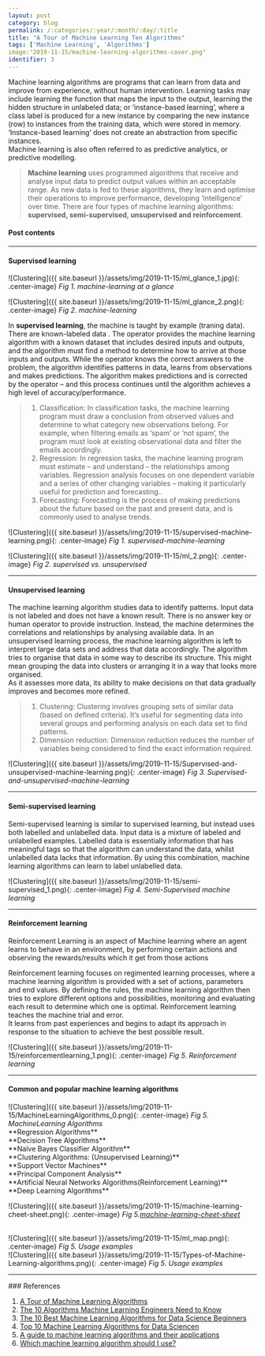 ```yaml
---
layout: post
category: blog
permalink: /:categories/:year/:month/:day/:title
title: "A Tour of Machine Learning Ten Algorithms"
tags: ['Machine Learning', 'Algorithms']
image:"2019-11-15/machine-learning-algorithms-cover.png"
identifier: 3
---
```


Machine learning algorithms are programs that can learn from data and improve from experience, without human intervention. 
Learning tasks may include learning the function that maps the input to the output, learning the hidden structure in unlabeled data; 
or ‘instance-based learning’, where a class label is produced for a new instance by comparing the new instance (row) to instances from 
the training data, which were stored in memory. ‘Instance-based learning’ does not create an abstraction from specific instances.
<br>
Machine learning is also often referred to as predictive analytics, or predictive modelling.
<br>

<blockquote class="tip">
<strong> Machine learning</strong> uses programmed algorithms that receive and analyse input data to predict output values within an acceptable range. 
 As new data is fed to these algorithms, they learn and optimise their operations to improve performance, developing ‘intelligence’ over time.
There are four types of machine learning algorithms: <strong> supervised, semi-supervised, unsupervised and reinforcement</strong>.
</blockquote>

<div class="list-of-contents">
  <h4>Post contents</h4>
  <ul></ul>
</div>

<hr class="with-margin">
<h4 class="header" id="intro">Supervised learning</h4>

![Clustering]({{ site.baseurl }}/assets/img/2019-11-15/ml_glance_1.jpg){: .center-image}
<em class="figure">Fig 1. machine-learning at a glance</em>

![Clustering]({{ site.baseurl }}/assets/img/2019-11-15/ml_glance_2.png){: .center-image}
<em class="figure">Fig 2. machine-learning</em>

In **supervised learning**, the machine is taught by example (traning data). There are known-labeled data .
The operator provides the machine learning algorithm with a known dataset that includes desired inputs and outputs, 
and the algorithm must find a method to determine how to arrive at those inputs and outputs. 
While the operator knows the correct answers to the problem, the algorithm identifies patterns in data, 
learns from observations and makes predictions. The algorithm makes predictions and 
is corrected by the operator – and this process continues until the algorithm achieves a high level of accuracy/performance.

<blockquote class="algo">
  <ol>    
    <li>
      Classification: In classification tasks, the machine learning program must draw a conclusion from observed values and determine to what category new observations belong. For example, when filtering emails as ‘spam’ or ‘not spam’, the program must look at existing observational data and filter the emails accordingly.
    </li>
    <li>
      Regression: In regression tasks, the machine learning program must estimate – and understand – the relationships among variables. Regression analysis focuses on one dependent variable and a series of other changing variables – making it particularly useful for prediction and forecasting..
    </li>
    <li>
      Forecasting: Forecasting is the process of making predictions about the future based on the past and present data, and is commonly used to analyse trends.
    </li>
  </ol>
</blockquote>

![Clustering]({{ site.baseurl }}/assets/img/2019-11-15/supervised-machine-learning.png){: .center-image}
<em class="figure">Fig 1. supervised-machine-learning</em>

![Clustering]({{ site.baseurl }}/assets/img/2019-11-15/ml_2.png){: .center-image}
<em class="figure">Fig 2. supervised vs. unsupervised</em>


<hr class="with-margin">
<h4 class="header" id="implementation">Unsupervised learning</h4>

The machine learning algorithm studies data to identify patterns. Input data is not labeled and does not have a known result. There is no answer key or human operator to provide instruction. 
Instead, the machine determines the correlations and relationships by analysing available data. 
In an unsupervised learning process, the machine learning algorithm is left to interpret large data sets and address that data accordingly. 
The algorithm tries to organise that data in some way to describe its structure. 
This might mean grouping the data into clusters or arranging it in a way that looks more organised.
<br>
As it assesses more data, its ability to make decisions on that data gradually improves and becomes more refined.
<blockquote class="algo">
  <ol>    
    <li>
    Clustering: Clustering involves grouping sets of similar data (based on defined criteria). It’s useful for segmenting data into several groups and performing analysis on each data set to find patterns.
	</li>
    <li>
	Dimension reduction: Dimension reduction reduces the number of variables being considered to find the exact information required.
	</li>
  </ol>
</blockquote>

![Clustering]({{ site.baseurl }}/assets/img/2019-11-15/Supervised-and-unsupervised-machine-learning.png){: .center-image}
<em class="figure">Fig 3. Supervised-and-unsupervised-machine-learning</em>

<hr class="with-margin">
<h4 class="header" id="quantization">Semi-supervised learning</h4>
Semi-supervised learning is similar to supervised learning, but instead uses both labelled and unlabelled data. Input data is a mixture of labeled and unlabelled examples. Labelled data is essentially information that has meaningful tags so that the algorithm can understand the data, whilst unlabelled data lacks that information. By using this
combination, machine learning algorithms can learn to label unlabelled data.


![Clustering]({{ site.baseurl }}/assets/img/2019-11-15/semi-supervised_1.png){: .center-image}
<em class="figure">Fig 4. Semi-Supervised machine learning</em>

<hr class="with-margin">
<h4 class="header" id="casestudy">Reinforcement learning</h4>
Reinforcement Learning is an aspect of Machine learning where an agent learns to behave in an environment, 
by performing certain actions and observing the rewards/results which it get from those actions

Reinforcement learning focuses on regimented learning processes, where a machine learning algorithm is provided with a set of actions,
 parameters and end values. By defining the rules, the machine learning algorithm then tries to explore different options and possibilities,
 monitoring and evaluating each result to determine which one is optimal. Reinforcement learning teaches the machine trial and error. 
 <br>
 It learns from past experiences and begins to adapt its approach in response to the situation to achieve the best possible result.

![Clustering]({{ site.baseurl }}/assets/img/2019-11-15/reinforcementlearning_1.png){: .center-image}
<em class="figure">Fig 5. Reinforcement learning</em>


<hr class="with-margin">
<h4 class="header" id="casestudy">Common and popular machine learning algorithms</h4>
![Clustering]({{ site.baseurl }}/assets/img/2019-11-15/MachineLearningAlgorithms_0.png){: .center-image}
<em class="figure">Fig 5. MachineLearning Algorithms</em>
<br>
**Regression Algorithms**
<br>
**Decision Tree Algorithms**
<br>
**Naïve Bayes Classifier Algorithm**
<br>
**Clustering Algorithms: (Unsupervised Learning)**
<br>
**Support Vector Machines**
<br>
**Principal Component Analysis**
<br>
**Artificial Neural Networks Algorithms(Reinforcement Learning)**
<br>
**Deep Learning Algorithms**
<br>

![Clustering]({{ site.baseurl }}/assets/img/2019-11-15/machine-learning-cheet-sheet.png){: .center-image}
<em class="figure">Fig 5.[machine-learning-cheet-sheet](https://blogs.sas.com/content/subconsciousmusings/2017/04/12/machine-learning-algorithm-use/)</em>

<br>
![Clustering]({{ site.baseurl }}/assets/img/2019-11-15/ml_map.png){: .center-image}
<em class="figure">Fig 5. Usage examples</em>
<br>
![Clustering]({{ site.baseurl }}/assets/img/2019-11-15/Types-of-Machine-Learning-algorithms.png){: .center-image}
<em class="figure">Fig 5. Usage examples</em>




<hr class="with-margin">
### References

<ol>
  <li><a href="https://machinelearningmastery.com/a-tour-of-machine-learning-algorithms/">A Tour of Machine Learning Algorithms</a></li>
  <li><a href="https://www.kdnuggets.com/2016/08/10-algorithms-machine-learning-engineers.html">The 10 Algorithms Machine Learning Engineers Need to Know </a></li>
  <li><a href="https://www.dataquest.io/blog/top-10-machine-learning-algorithms-for-beginners/">The 10 Best Machine Learning Algorithms for Data Science Beginners</a></li>
  <li><a href="https://towardsdatascience.com/top-10-machine-learning-algorithms-for-data-science-cdb0400a25f9">Top 10 Machine Learning Algorithms for Data Sciencen</a></li>
  <li><a href="https://www.sas.com/en_ie/insights/articles/analytics/machine-learning-algorithms.html">A guide to machine learning algorithms and their applications</a></li>
  <li><a href="https://blogs.sas.com/content/subconsciousmusings/2017/04/12/machine-learning-algorithm-use/">Which machine learning algorithm should I use?</a></li>
</ol>
